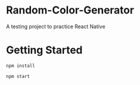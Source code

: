 # Random-Color-Generator
A testing project to practice React Native
<h1> Getting Started </h1>

```bash
npm install

npm start
```
